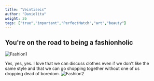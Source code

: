 ```yaml
---
title: "Veintiseis"
author: "Danielita"
weight: 26
tags: ["true","important","PerfectMatch","art","beauty"]
---
```

## You're on the road to being a fashionholic 
![Fashion1](/images/fashionlukas.jpeg)

Yes, yes, yes. I love that we can discuss clothes even if we don't like the same style and that we can go shopping together without one of us dropping dead of boredom. 
![Fashion2](/images/fashion.jpeg)
